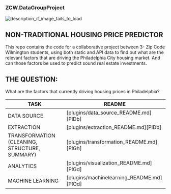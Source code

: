 ### ZCW.DataGroupProject

![description_if_image_fails_to_load](https://github.com/nortonlyr/ZCW.DataGroupProject/blob/master/DataGroupProject.jpg)

NON-TRADITIONAL HOUSING PRICE PREDICTOR
-------------------

This repo contains the code for a collaborative project between 3- Zip Code Wilmington students, using both static and API data to find out what are the relevant factors that are driving the Philadelphia City housing market. And can those factors be used to predict sound real estate investments. 

THE QUESTION: 
-------------------

What are the factors that currently driving housing prices in Philadelphia?

| TASK | README |
| ------ | ------ |
| DATA SOURCE |[plugins/data_source_README.md][PlDb] |
| EXTRACTION |[plugins/extraction_README.md][PlDb] |
| TRANSFORMATION (CLEANING, STRUCTURE, SUMMARY)| [plugins/transformation_README.md][PlGh] |
| ANALYTICS | [plugins/visualization_README.md][PlGd] |
| MACHINE LEARNING | [plugins/machinelearning_README.md][PlOd] |


